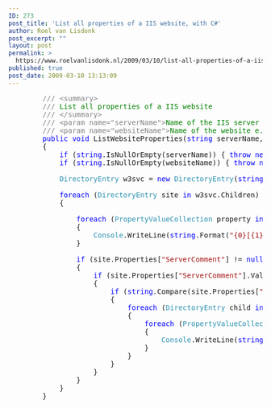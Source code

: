 ```yaml
---
ID: 273
post_title: 'List all properties of a IIS website, with C#'
author: Roel van Lisdonk
post_excerpt: ""
layout: post
permalink: >
  https://www.roelvanlisdonk.nl/2009/03/10/list-all-properties-of-a-iis-website-with-c/
published: true
post_date: 2009-03-10 13:13:09
---
```

<pre class="code"><span style="color:gray;">        /// &lt;summary&gt;
        /// </span><span style="color:green;">List all properties of a IIS website
        </span><span style="color:gray;">/// &lt;/summary&gt;
        /// &lt;param name="serverName"&gt;</span><span style="color:green;">Name of the IIS server e.g. localhost</span><span style="color:gray;">&lt;/param&gt;
        /// &lt;param name="websiteName"&gt;</span><span style="color:green;">Name of the website e.g. test</span><span style="color:gray;">&lt;/param&gt;
        </span><span style="color:blue;">public void </span>ListWebsiteProperties(<span style="color:blue;">string </span>serverName, <span style="color:blue;">string </span>websiteName)
        {
            <span style="color:blue;">if </span>(<span style="color:blue;">string</span>.IsNullOrEmpty(serverName)) { <span style="color:blue;">throw new </span><span style="color:#2b91af;">Exception</span>(<span style="color:#a31515;">"Parameter [serverName] can't be null or empty"</span>); }
            <span style="color:blue;">if </span>(<span style="color:blue;">string</span>.IsNullOrEmpty(websiteName)) { <span style="color:blue;">throw new </span><span style="color:#2b91af;">Exception</span>(<span style="color:#a31515;">"Parameter [websiteName] can't be null or empty"</span>); }

            <span style="color:#2b91af;">DirectoryEntry </span>w3svc = <span style="color:blue;">new </span><span style="color:#2b91af;">DirectoryEntry</span>(<span style="color:blue;">string</span>.Format(<span style="color:#a31515;">"IIS://{0}/w3svc"</span>, serverName));

            <span style="color:blue;">foreach </span>(<span style="color:#2b91af;">DirectoryEntry </span>site <span style="color:blue;">in </span>w3svc.Children)
            {

                <span style="color:blue;">foreach </span>(<span style="color:#2b91af;">PropertyValueCollection </span>property <span style="color:blue;">in </span>site.Properties)
                {
                    <span style="color:#2b91af;">Console</span>.WriteLine(<span style="color:blue;">string</span>.Format(<span style="color:#a31515;">"{0}[{1}]"</span>, property.PropertyName, property.Value));
                }

                <span style="color:blue;">if </span>(site.Properties[<span style="color:#a31515;">"ServerComment"</span>] != <span style="color:blue;">null</span>)
                {
                    <span style="color:blue;">if </span>(site.Properties[<span style="color:#a31515;">"ServerComment"</span>].Value != <span style="color:blue;">null</span>)
                    {
                        <span style="color:blue;">if </span>(<span style="color:blue;">string</span>.Compare(site.Properties[<span style="color:#a31515;">"ServerComment"</span>].Value.ToString(), websiteName, <span style="color:blue;">false</span>) == 0)
                        {
                            <span style="color:blue;">foreach </span>(<span style="color:#2b91af;">DirectoryEntry </span>child <span style="color:blue;">in </span>site.Children)
                            {
                                <span style="color:blue;">foreach </span>(<span style="color:#2b91af;">PropertyValueCollection </span>property <span style="color:blue;">in </span>child.Properties)
                                {
                                    <span style="color:#2b91af;">Console</span>.WriteLine(<span style="color:blue;">string</span>.Format(<span style="color:#a31515;">"{0}[{1}]"</span>, property.PropertyName, property.Value));
                                }
                            }
                        }
                    }
                }
            }
        }</pre><a href="http://11011.net/software/vspaste"></a>